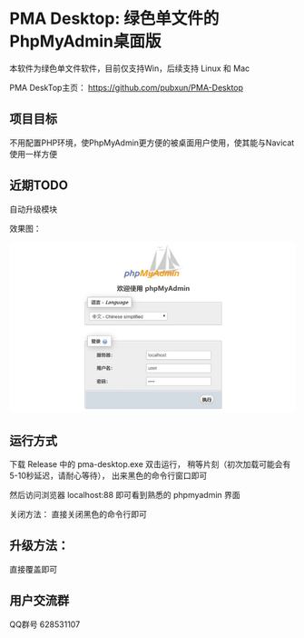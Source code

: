PMA Desktop: 绿色单文件的PhpMyAdmin桌面版
==============================================

本软件为绿色单文件软件，目前仅支持Win，后续支持 Linux 和 Mac

PMA DeskTop主页： <https://github.com/pubxun/PMA-Desktop>

项目目标
--
不用配置PHP环境，使PhpMyAdmin更方便的被桌面用户使用，使其能与Navicat使用一样方便


近期TODO
--
自动升级模块



效果图：

![](pic/index.jpg)


运行方式
--

下载 Release 中的 pma-desktop.exe 双击运行， 稍等片刻（初次加载可能会有5-10秒延迟，请耐心等待）， 出来黑色的命令行窗口即可

然后访问浏览器  localhost:88  即可看到熟悉的 phpmyadmin 界面

关闭方法：
直接关闭黑色的命令行即可


升级方法：
--

直接覆盖即可

用户交流群
--

QQ群号 628531107

